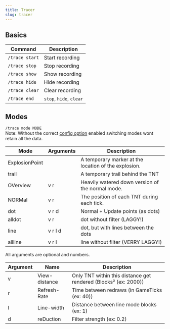 ```yaml
---
title: Tracer
slug: tracer
---
```


## Basics

Command        | Description
-------------- | ------------
`/trace start` | Start recording
`/trace stop`  | Stop recording
`/trace show`  | Show recording
`/trace hide`  | Hide recording
`/trace clear` | Clear recording
`/trace end`   | `stop`, `hide`, `clear`

## Modes

`/trace mode MODE`  
Note: Without the correct [config option](#config) enabled switching modes wont retain all the data.

Mode           | Arguments | Description
-------------- | --------- | -------------------------------------------------------
ExplosionPoint |           | A temporary marker at the location of the explosion.
trail          |           | A temporary trail behind the TNT
OVerview       | v r       | Heavily watered down version of the normal mode.
NORMal         | v r       | The position of each TNT during each tick.
dot            | v r d     | Normal + Update points (as dots)
alldot         | v r       | dot without filter (LAGGY!)
line           | v r l d   | dot, but with lines between the dots
allline        | v r l     | line without filter (VERRY LAGGY!)

All arguments are optional and numbers.

Argument | Name          | Description
-------- | ------------- | ---------------------------------------------------------------
v        | View-distance | Only TNT within this distance get rendered (Blocks² (ex: 2000))
r        | Refresh-Rate  | Time between redraws (in GameTicks (ex: 40))
l        | Line-width    | Distance between line mode blocks (ex: 1)
d        | reDuction     | Filter strength (ex: 0.2)


